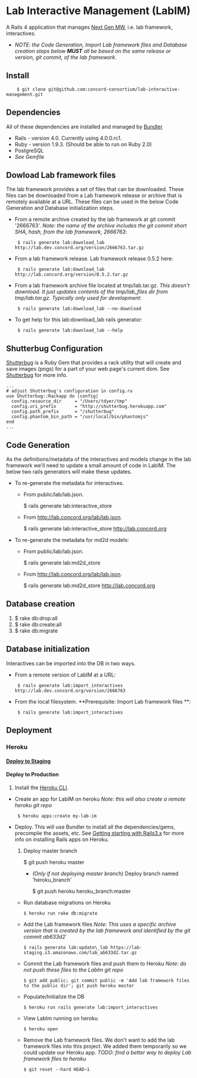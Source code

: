 Lab Interactive Management (LabIM)
===================================
A Rails 4 application that manages [Next Gen MW](https://github.com/concord-consortium/lab), i.e. lab framework, interactives.

* <i>NOTE: the Code Generation, Import Lab framework files and Database
  creation steps below **MUST** all be based on the same release or
  version, git commit, of the lab framework.</i>


Install
-------

        $ git clone git@github.com:concord-consortium/lab-interactive-management.git

Dependencies
------------
All of these dependencies are installed and managed by [Bundler](http://gembundler.com/)

- Rails - version 4.0. Currently using 4.0.0.rc1.
- Ruby - version 1.9.3. (Should be able to run on Ruby 2.0)
- PostgreSQL
- *See Gemfile*

Dowload Lab framework files
----------------------------------
The lab framework provides a set of files that can be downloaded.
These files can be downloaded from a Lab framework release or archive that is remotely available at a URL.
These files can be used in the below Code Generation and Database initialization steps.

- From a remote archive created by the lab framework at git commit '2666763'. *Note: the name of the archive includes the git commit short SHA, hash, from the lab framework, 2666763*:

       $ rails generate lab:download_lab http://lab.dev.concord.org/version/2666763.tar.gz

- From a lab framework release. Lab framework release 0.5.2 here:

       $ rails generate lab:download_lab http://lab.concord.org/version/0.5.2.tar.gz

- From a lab framework archive file located at tmp/lab.tar.gz. *This doesn't download. It just updates contents of the tmp/lab_files dir from tmp/lab.tar.gz. Typically only used for development*:

       $ rails generate lab:download_lab --no-download

- To get help for this lab:download_lab rails generator:

       $ rails generate lab:download_lab --help

Shutterbug Configuration
---------------
 [Shutterbug](https://github.com/concord-consortium/shutterbug) is a Ruby Gem that
 provides a rack utility that will create and save images (pngs) for a part of your web page's
 current dom. See [Shutterbug](https://github.com/concord-consortium/shutterbug) for more info.

    ...
    # adjust Shutterbug's configuration in config.ru
    use Shutterbug::Rackapp do |config|
      config.resource_dir     = "/Users/tdyer/tmp"
      config.uri_prefix       = "http://shutterbug.herokuapp.com"
      config.path_prefix      = "/shutterbug"
      config.phantom_bin_path = "/usr/local/bin/phantomjs"
    end
    ...

Code Generation
---------------
As the definitions/metadata of the interactives and models change in the lab
framework we'll need to update a small amount of code in LabIM. The
below two rails generators will make these updates.

- To re-generate the metadata for interactives.
  - From public/lab/lab.json.

     $ rails generate lab:interactive_store

  - From http://lab.concord.org/lab/lab.json.

     $ rails generate lab:interactive_store http://lab.concord.org

- To re-generate the metadata for md2d models:
  - From public/lab/lab.json.

     $ rails generate lab:md2d_store

  - From http://lab.concord.org/lab/lab.json.

     $ rails generate lab:md2d_store http://lab.concord.org

Database creation
-----------------
1. $ rake db:drop:all
2. $ rake db:create:all
3. $ rake db:migrate

Database initialization
------------------------
Interactives can be imported into the DB in two ways.

- From a remote version of LabIM at a URL:

       $ rails generate lab:import_interactives http://lab.dev.concord.org/version/2666763

- From the local filesystem. **Prerequisite: Import Lab framework files **:

       $ rails generate lab:import_interactives

Deployment
----------
### Heroku
#### [Deploy to Staging](staging-readme.md)

#### Deploy to Production

1. Install the [Heroku CLI](https://devcenter.heroku.com/articles/heroku-command#installing-the-heroku-cli).


* Create an app for LabIM on heroku *Note: this will also create a remote heroku git repo*

       $ heroku apps:create my-lab-im


* Deploy.
  This will use Bundler to install all the dependencies/gems,
  precompile the assets, etc. See [Getting starting with Rails3.x](https://devcenter.heroku.com/articles/rails3)
  for more info on installing Rails apps on Heroku.

  1. Deploy master branch

       $ git push heroku master

       * *(Only if not deploying master branch)* Deploy branch named 'heroku_branch'

          $ git push heroku heroku_branch:master

  * Run database migrations on Heroku

        $ heroku run rake db:migrate

  * Add the Lab framework files *Note: This uses a specific archive version that is created by the lab framework and identified by the  git commit ab633d2*`

        $ rails generate lab:update\_lab https://lab-staging.s3.amazonaws.com/lab_ab633d2.tar.gz

  * Commit the Lab framework files and push them to Heroku *Note: do not push these files to the LabIm git repo*

        $ git add public; git commit public -m 'Add lab framework files to the public dir'; git push heroku master

  * Populate/Initialize the DB

        $ heroku run rails generate lab:import_interactives

  * View LabIm running on heroku

        $ heroku open

  * Remove the Lab framework files. We don't want to add the lab
   framework files into this project. We added them temporarily so we
   could update our Heroku app. *TODO: find a better way to deploy Lab
   framework files to heroku*

        $ git reset --hard HEAD~1
